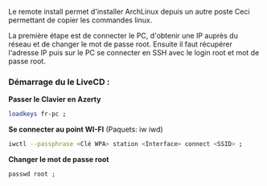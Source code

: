 Le remote install permet d'installer ArchLinux depuis un autre poste
Ceci permettant de copier les commandes linux.


La première étape est de connecter le PC, d'obtenir une IP auprès du réseau et de changer le mot de passe root.
Ensuite il faut récupérer l'adresse IP puis sur le PC se connecter en SSH avec le login root et mot de passe root.


### Démarrage du le LiveCD :


**Passer le Clavier en Azerty**
```bash
loadkeys fr-pc ;
```

**Se connecter au point WI-FI** (Paquets: iw iwd)
```bash
iwctl --passphrase <Clé WPA> station <Interface> connect <SSID> ;
```

**Changer le mot de passe root**
```
passwd root ;
```
